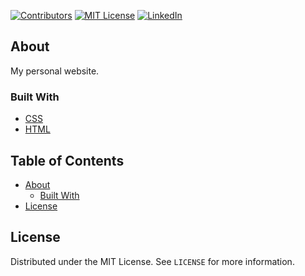 <!-- PROJECT SHIELDS -->
[![Contributors][contributors-shield]][contributors-url]
[![MIT License][license-shield]][license-url]
[![LinkedIn][linkedin-shield]][linkedin-url]

<!-- ABOUT -->
## About
My personal website.

### Built With
* [CSS](https://www.w3.org/Style/CSS)
* [HTML](https://html.spec.whatwg.org)

<!-- TABLE OF CONTENTS -->
## Table of Contents
* [About](#about)
  * [Built With](#built-with)
* [License](#license)

<!-- LICENSE -->
## License
Distributed under the MIT License. See `LICENSE` for more information.

<!-- MARKDOWN LINKS & IMAGES -->
[contributors-shield]: https://img.shields.io/github/contributors/paulranshaw/paulranshaw.github.io
[contributors-url]: https://github.com/paulranshaw/paulranshaw.github.io/graphs/contributors
[license-shield]: https://img.shields.io/badge/license-MIT-blue.svg
[license-url]: https://choosealicense.com/licenses/mit
[linkedin-shield]: https://img.shields.io/badge/-LinkedIn-black.svg?style=flat-square&logo=linkedin&colorB=555
[linkedin-url]: https://linkedin.com/in/paulranshaw